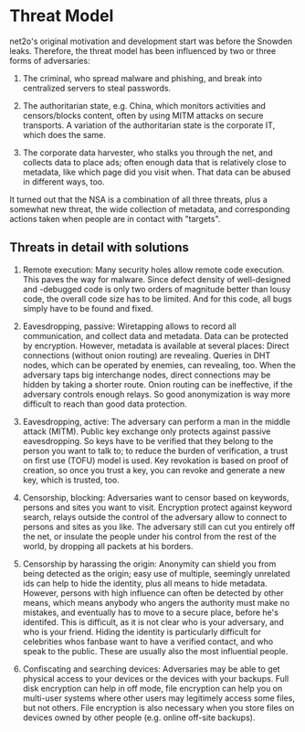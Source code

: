Threat Model
============

net2o's original motivation and development start was before the
Snowden leaks.  Therefore, the threat model has been influenced by two
or three forms of adversaries:

1. The criminal, who spread malware and phishing, and break into
centralized servers to steal passwords.

2. The authoritarian state, e.g. China, which monitors activities and
censors/blocks content, often by using MITM attacks on secure
transports.  A variation of the authoritarian state is the corporate
IT, which does the same.

3. The corporate data harvester, who stalks you through the net, and
collects data to place ads; often enough data that is relatively
close to metadata, like which page did you visit when.  That data can
be abused in different ways, too.

It turned out that the NSA is a combination of all three threats, plus
a somewhat new threat, the wide collection of metadata, and
corresponding actions taken when people are in contact with "targets".

Threats in detail with solutions
--------------------------------

1. Remote execution: Many security holes allow remote code execution.
This paves the way for malware.  Since defect density of well-designed
and -debugged code is only two orders of magnitude better than lousy
code, the overall code size has to be limited.  And for this code, all
bugs simply have to be found and fixed.

2. Eavesdropping, passive: Wiretapping allows to record all
communication, and collect data and metadata.  Data can be protected
by encryption.  However, metadata is available at several places:
Direct connections (without onion routing) are revealing.  Queries in
DHT nodes, which can be operated by enemies, can revealing, too.  When
the adversary taps big interchange nodes, direct connections may be
hidden by taking a shorter route.  Onion routing can be ineffective,
if the adversary controls enough relays.  So good anonymization is way
more difficult to reach than good data protection.

3. Eavesdropping, active: The adversary can perform a man in the
middle attack (MITM).  Public key exchange only protects against
passive eavesdropping.  So keys have to be verified that they belong
to the person you want to talk to; to reduce the burden of
verification, a trust on first use (TOFU) model is used.  Key
revokation is based on proof of creation, so once you trust a key, you
can revoke and generate a new key, which is trusted, too.

4. Censorship, blocking: Adversaries want to censor based on keywords,
persons and sites you want to visit.  Encryption protect against
keyword search, relays outside the control of the adversary allow to
connect to persons and sites as you like.  The adversary still can cut
you entirely off the net, or insulate the people under his control
from the rest of the world, by dropping all packets at his borders.

5. Censorship by harassing the origin: Anonymity can shield you from
being detected as the origin; easy use of multiple, seemingly
unrelated ids can help to hide the identity, plus all means to hide
metadata.  However, persons with high influence can often be detected
by other means, which means anybody who angers the authority must make
no mistakes, and eventually has to move to a secure place, before he's
identifed.  This is difficult, as it is not clear who is your
adversary, and who is your friend.  Hiding the identity is
particularly difficult for celebrities whos fanbase want to have a
verified contact, and who speak to the public.  These are usually also
the most influential people.

6. Confiscating and searching devices: Adversaries may be able to get
physical access to your devices or the devices with your backups.
Full disk encryption can help in off mode, file encryption can help
you on multi-user systems where other users may legitimely access some
files, but not others.  File encryption is also necessary when you
store files on devices owned by other people (e.g. online off-site
backups).
